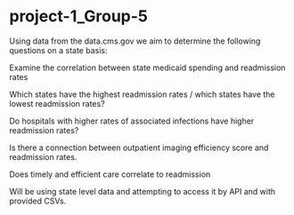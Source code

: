 # project-1_Group-5
Using data from the data.cms.gov we aim to determine the following questions on a state basis:

Examine the correlation between state medicaid spending and readmission rates

Which states have the highest readmission rates / which states have the lowest readmission rates?

Do hospitals with higher rates of associated infections have higher readmission rates?

Is there a connection between outpatient imaging efficiency score and readmission rates.

Does timely and efficient care correlate to readmission

Will be using state level data and attempting to access it by API and with provided CSVs.

